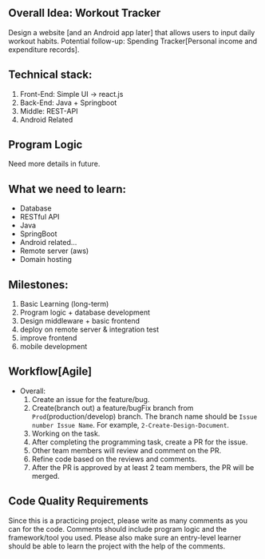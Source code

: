 ## Overall Idea: Workout Tracker
Design a website [and an Android app later] that allows users to input daily workout habits.
Potential follow-up: Spending Tracker[Personal income and expenditure records]. 

## Technical stack: 
1. Front-End: Simple UI -> react.js
2. Back-End: Java + Springboot
3. Middle: REST-API
4. Android Related

## Program Logic
Need more details in future. 

## What we need to learn:
- Database
- RESTful API
- Java
- SpringBoot
- Android related...
- Remote server (aws)
- Domain hosting

## Milestones: 
1) Basic Learning (long-term)
2) Program logic + database development
3) Design middleware + basic frontend
4) deploy on remote server & integration test
5) improve frontend
6) mobile development 

## Workflow[Agile]
- Overall:
  1. Create an issue for the feature/bug.
  2. Create(branch out) a feature/bugFix branch from `Prod`(production/develop) branch. The branch name should be `Issue number Issue Name`. For example, `2-Create-Design-Document`. 
  3. Working on the task.
  4. After completing the programming task, create a PR for the issue.
  5. Other team members will review and comment on the PR.
  6. Refine code based on the reviews and comments.
  7. After the PR is approved by at least 2 team members, the PR will be merged.

## Code Quality Requirements
Since this is a practicing project, please write as many comments as you can for the code. Comments should include program logic and the framework/tool you used. 
Please also make sure an entry-level learner should be able to learn the project with the help of the comments. 
